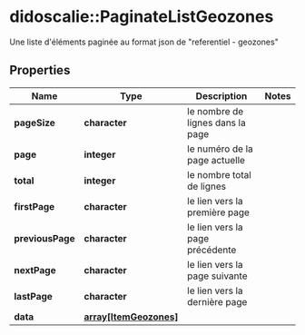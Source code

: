 # didoscalie::PaginateListGeozones

Une liste d'éléments paginée au format json de \"referentiel - geozones\"

## Properties
Name | Type | Description | Notes
------------ | ------------- | ------------- | -------------
**pageSize** | **character** | le nombre de lignes dans la page | 
**page** | **integer** | le numéro de la page actuelle | 
**total** | **integer** | le nombre total de lignes | 
**firstPage** | **character** | le lien vers la première page | 
**previousPage** | **character** | le lien vers la page précédente | 
**nextPage** | **character** | le lien vers la page suivante | 
**lastPage** | **character** | le lien vers la dernière page | 
**data** | [**array[ItemGeozones]**](item_geozones.md) |  | 


